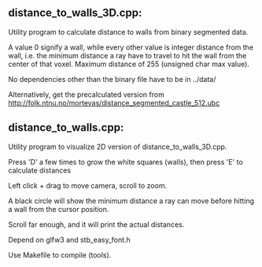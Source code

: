 ## distance_to_walls_3D.cpp: 

Utility program to calculate distance to walls from binary segmented data. 

A value 0 signify a wall, while every other value is integer distance from the wall, i.e. the minimum distance a ray have to travel to hit the wall from the center of that voxel. Maximum distance of 255 (unsigned char max value).

No dependencies other than the binary file have to be in ../data/


Alternatively, get the precalculated version from http://folk.ntnu.no/mortevas/distance_segmented_castle_512.ubc


## distance_to_walls.cpp: 

Utility program to visualize 2D version of distance_to_walls_3D.cpp.

Press 'D' a few times to grow the white squares (walls), then press 'E' to calculate distances

Left click + drag to move camera, scroll to zoom. 

A black circle will show the minimum distance a ray can move before hitting a wall from the cursor position.

Scroll far enough, and it will print the actual distances. 

Depend on glfw3 and stb_easy_font.h


Use Makefile to compile (tools).